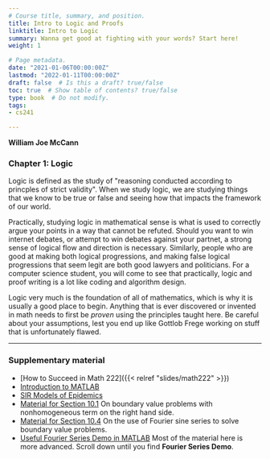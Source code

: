 ```yaml
---
# Course title, summary, and position.
title: Intro to Logic and Proofs
linktitle: Intro to Logic
summary: Wanna get good at fighting with your words? Start here!
weight: 1

# Page metadata.
date: "2021-01-06T00:00:00Z"
lastmod: "2022-01-11T00:00:00Z"
draft: false  # Is this a draft? true/false
toc: true  # Show table of contents? true/false
type: book  # Do not modify.
tags: 
- cs241

---
```


__William Joe McCann__

### Chapter 1: Logic

Logic is defined as the study of "reasoning conducted according to princples of strict validity".
When we study logic, we are studying things that we know to be true or false and seeing how that
impacts the framework of our world.

Practically, studying logic in  mathematical sense is what is used to correctly argue your points
in a way that cannot be refuted. Should you want to win internet debates, or attempt to win debates
against your partnet, a strong sense of logical flow and direction is necessary. Similarly, people
who are good at making both logical progressions, and making false logical progressions that seem
legit are both good lawyers and politicians. For a computer science student, you will come to see
that practically, logic and proof writing is a lot like coding and algorithm design.

Logic very much is the foundation of all of mathematics, which is why it is usually a good place
to begin. Anything that is ever discovered or invented in math needs to first be *proven* using
the principles taught here. Be careful about your assumptions, lest you end up like Gottlob Frege working
on stuff that is unfortunately flawed.

---

### Supplementary material
* [How to Succeed in Math 222]({{< relref "slides/math222" >}})
* [Introduction to MATLAB](supplements/intro_matlab)
* [SIR Models of Epidemics](supplements/sir_modeling)
* [Material for Section 10.1](supplements/supplement10p1) On boundary value problems with nonhomogeneous term on the right hand side.
* [Material for Section 10.4](supplements/supplement10p4) On the use of Fourier sine series to solve boundary value problems.
* [Useful Fourier Series Demo in MATLAB](https://dspfirst.gatech.edu/matlab/) Most of the material here is more advanced. Scroll down until you find __Fourier Series Demo__.
